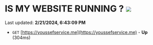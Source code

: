 # IS MY WEBSITE RUNNING ? [![](https://img.shields.io/static/v1?label=Sponsor&message=%E2%9D%A4&logo=GitHub&color=%23fe8e86)](https://github.com/sponsors/<username>)

Last updated: **2/21/2024, 6:43:09 PM**

- `GET` [https://youssefservice.me](https://youssefservice.me) - **Up** (304ms)
